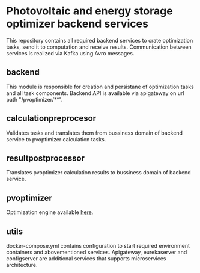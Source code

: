 # Photovoltaic and energy storage optimizer backend services
This repository contains all required backend services to crate optimization tasks, send it to computation and receive results. Communication between services is realized via Kafka using Avro messages.

## backend
This module is responsible for creation and persistane of optimization tasks and all task components. Backend API is available via apigateway on url path "/pvoptimizer/**".

## calculationpreprocesor
Validates tasks and translates them from bussiness domain of backend service to pvoptimizer calculation tasks.

## resultpostprocessor
Translates pvoptimizer calculation results to bussiness domain of backend service.

## pvoptimizer
Optimization engine available [here](https://github.com/KacperPotapczyk/pvoptimizer).

## utils
docker-compose.yml contains configuration to start required environment containers and abovementioned services. Apigateway, eurekaserver and configserver are additional services that supports microservices architecture.
